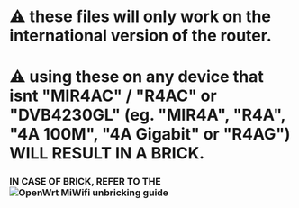 # ⚠ these files will only work on the international version of the router.
# ⚠ using these on any device that isnt "MIR4AC" / "R4AC" or "DVB4230GL" (eg. "MIR4A", "R4A", "4A 100M", "4A Gigabit" or "R4AG") WILL RESULT IN A BRICK.
### IN CASE OF BRICK, REFER TO THE ![OpenWrt MiWifi unbricking guide](https://openwrt.org/inbox/toh/xiaomi/r4ac#debricking)